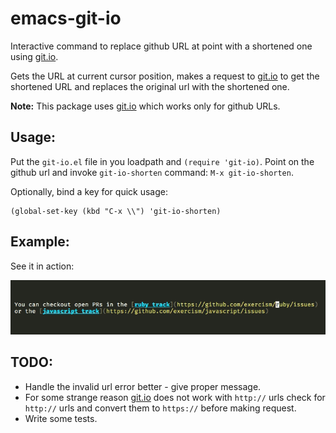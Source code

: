 # emacs-git-io

Interactive command to replace github URL at point with a shortened one using [git.io](https://git.io/).

Gets the URL at current cursor position, makes a request to [git.io](https://git.io/)
to get the shortened URL and replaces the original url with the shortened one.

**Note:** This package uses [git.io](https://git.io/) which works only for github URLs.

## Usage:

Put the `git-io.el` file in you loadpath and `(require 'git-io)`.
Point on the github url and invoke `git-io-shorten` command: `M-x git-io-shorten`.

Optionally, bind a key for quick usage:

```elisp
(global-set-key (kbd "C-x \\") 'git-io-shorten)
```

## Example:

See it in action:

![Action](action.gif)


## TODO:

* Handle the invalid url error better - give proper message.
* For some strange reason [git.io](https://git.io/) does not work with `http://` urls
  check for `http://` urls and convert them to `https://` before making request.
* Write some tests.
